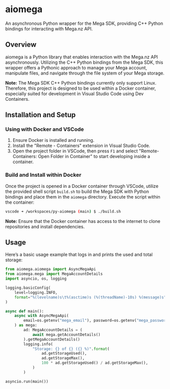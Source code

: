 # aiomega

An asynchronous Python wrapper for the Mega SDK, providing C++ Python bindings for interacting with Mega.nz API.

## Overview

aiomega is a Python library that enables interaction with the Mega.nz API asynchronously. Utilizing the C++ Python bindings from the Mega SDK, this wrapper offers a Pythonic approach to manage your Mega account, manipulate files, and navigate through the file system of your Mega storage.

**Note:** The Mega SDK C++ Python bindings currently only support Linux. Therefore, this project is designed to be used within a Docker container, especially suited for development in Visual Studio Code using Dev Containers.

## Installation and Setup

### Using with Docker and VSCode

1. Ensure Docker is installed and running.
2. Install the "Remote - Containers" extension in Visual Studio Code.
3. Open the project folder in VSCode, then press `F1` and select "Remote-Containers: Open Folder in Container" to start developing inside a container.

### Build and Install within Docker

Once the project is opened in a Docker container through VSCode, utilize the provided shell script `build.sh` to build the Mega SDK with Python bindings and place them in the `aiomega` directory. Execute the script within the container:
```sh
vscode ➜ /workspaces/py-aiomega (main) $ ./build.sh
```
**Note:** Ensure that the Docker container has access to the internet to clone repositories and install dependencies.

## Usage

Here’s a basic usage example that logs in and prints the used and total storage:
```python
from aiomega.aiomega import AsyncMegaApi
from aiomega.mega import MegaAccountDetails
import asyncio, os, logging

logging.basicConfig(
    level=logging.INFO,
    format="%(levelname)s\t%(asctime)s (%(threadName)-10s) %(message)s",
)

async def main():
    async with AsyncMegaApi(
        email=os.getenv("mega_email"), password=os.getenv("mega_password")
    ) as mega:
        ad: MegaAccountDetails = (
            await mega.getAccountDetails()
        ).getMegaAccountDetails()
        logging.info(
            "Storage: {} of {} ({} %)".format(
                ad.getStorageUsed(),
                ad.getStorageMax(),
                100 * ad.getStorageUsed() / ad.getStorageMax(),
            )
        )

asyncio.run(main())
```